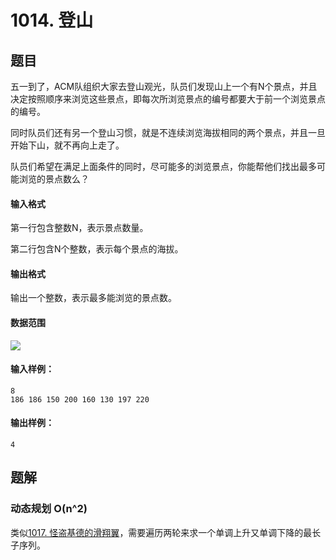 # 1014. 登山

## 题目

五一到了，ACM队组织大家去登山观光，队员们发现山上一个有N个景点，并且决定按照顺序来浏览这些景点，即每次所浏览景点的编号都要大于前一个浏览景点的编号。

同时队员们还有另一个登山习惯，就是不连续浏览海拔相同的两个景点，并且一旦开始下山，就不再向上走了。

队员们希望在满足上面条件的同时，尽可能多的浏览景点，你能帮他们找出最多可能浏览的景点数么？

#### 输入格式

第一行包含整数N，表示景点数量。

第二行包含N个整数，表示每个景点的海拔。

#### 输出格式

输出一个整数，表示最多能浏览的景点数。

#### 数据范围

![](http://latex.codecogs.com/gif.latex?\\2%20\leq%20N%20\leq%201000)

#### 输入样例：

```
8
186 186 150 200 160 130 197 220
```

#### 输出样例：

```
4
```

## 题解

### 动态规划 O(n^2)

类似[1017. 怪盗基德的滑翔翼](https://github.com/shaqsnake/coding-practice/blob/master/src/acwing/1017/)，需要遍历两轮来求一个单调上升又单调下降的最长子序列。
